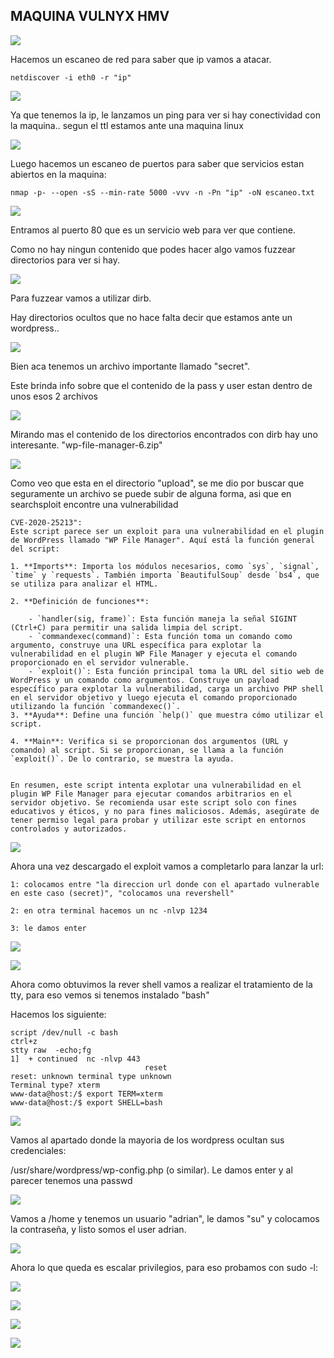 ## MAQUINA VULNYX HMV

![](https://github.com/Qu0kk4/Quokk4/blob/main/HackMyVm/image/Captura%20de%20pantalla%202024-03-26%20174048.png)

Hacemos un escaneo de red para saber que ip vamos a atacar.

```console
netdiscover -i eth0 -r "ip"
```
![](https://github.com/Qu0kk4/Quokk4/blob/main/HackMyVm/image/Captura%20de%20pantalla%202024-03-26%20110643.png)

Ya que tenemos la ip, le lanzamos un ping para ver si hay conectividad con la maquina.. segun el ttl estamos ante una maquina linux

![](https://github.com/Qu0kk4/Quokk4/blob/main/HackMyVm/image/Captura%20de%20pantalla%202024-03-26%20110730.png)

Luego hacemos un escaneo de puertos para saber que servicios estan abiertos en la maquina:

```console
nmap -p- --open -sS --min-rate 5000 -vvv -n -Pn "ip" -oN escaneo.txt
```
![](https://github.com/Qu0kk4/Quokk4/blob/main/HackMyVm/image/Captura%20de%20pantalla%202024-03-26%20120419.png)

Entramos al puerto 80 que es un servicio web para ver que contiene.

Como no hay ningun contenido que podes hacer algo vamos fuzzear directorios para ver si hay.

![](https://github.com/Qu0kk4/Quokk4/blob/main/HackMyVm/image/Captura%20de%20pantalla%202024-03-26%20124626.png)

Para fuzzear vamos a utilizar dirb.

Hay directorios ocultos que no hace falta decir que estamos ante un wordpress..

![](https://github.com/Qu0kk4/Quokk4/blob/main/HackMyVm/image/Captura%20de%20pantalla%202024-03-26%20112110.png)

Bien aca tenemos un archivo importante llamado "secret".

Este brinda info sobre que el contenido de la pass y user estan dentro de unos esos 2 archivos

![](https://github.com/Qu0kk4/Quokk4/blob/main/HackMyVm/image/Captura%20de%20pantalla%202024-03-26%20111739.png)

Mirando mas el contenido de los directorios encontrados con dirb hay uno interesante.
"wp-file-manager-6.zip"

![](https://github.com/Qu0kk4/Quokk4/blob/main/HackMyVm/image/Captura%20de%20pantalla%202024-03-26%20125029.png)

Como veo que esta en el directorio "upload", se me dio por buscar que seguramente un archivo se puede subir de alguna forma, asi que en searchsploit encontre una vulnerabilidad

```console
CVE-2020-25213":
Este script parece ser un exploit para una vulnerabilidad en el plugin de WordPress llamado "WP File Manager". Aquí está la función general del script:

1. **Imports**: Importa los módulos necesarios, como `sys`, `signal`, `time` y `requests`. También importa `BeautifulSoup` desde `bs4`, que se utiliza para analizar el HTML.
    
2. **Definición de funciones**:
    
    - `handler(sig, frame)`: Esta función maneja la señal SIGINT (Ctrl+C) para permitir una salida limpia del script.
    - `commandexec(command)`: Esta función toma un comando como argumento, construye una URL específica para explotar la vulnerabilidad en el plugin WP File Manager y ejecuta el comando proporcionado en el servidor vulnerable.
    - `exploit()`: Esta función principal toma la URL del sitio web de WordPress y un comando como argumentos. Construye un payload específico para explotar la vulnerabilidad, carga un archivo PHP shell en el servidor objetivo y luego ejecuta el comando proporcionado utilizando la función `commandexec()`.
3. **Ayuda**: Define una función `help()` que muestra cómo utilizar el script.
    
4. **Main**: Verifica si se proporcionan dos argumentos (URL y comando) al script. Si se proporcionan, se llama a la función `exploit()`. De lo contrario, se muestra la ayuda.
    

En resumen, este script intenta explotar una vulnerabilidad en el plugin WP File Manager para ejecutar comandos arbitrarios en el servidor objetivo. Se recomienda usar este script solo con fines educativos y éticos, y no para fines maliciosos. Además, asegúrate de tener permiso legal para probar y utilizar este script en entornos controlados y autorizados.
```
![](https://github.com/Qu0kk4/Quokk4/blob/main/HackMyVm/image/Captura%20de%20pantalla%202024-03-26%20121807.png)

Ahora una vez descargado el exploit vamos a completarlo para lanzar la url:

```console
1: colocamos entre "la direccion url donde con el apartado vulnerable en este caso (secret)", "colocamos una revershell"

2: en otra terminal hacemos un nc -nlvp 1234

3: le damos enter
```
![](https://github.com/Qu0kk4/Quokk4/blob/main/HackMyVm/image/Captura%20de%20pantalla%202024-03-26%20121653.png)

![](https://github.com/Qu0kk4/Quokk4/blob/main/HackMyVm/image/Captura%20de%20pantalla%202024-03-26%20121836.png)

Ahora como obtuvimos la rever shell vamos a realizar el tratamiento de la tty, para eso vemos si tenemos instalado "bash"

Hacemos los siguiente:

```console
script /dev/null -c bash
ctrl+z
stty raw  -echo;fg
1]  + continued  nc -nlvp 443
                              reset
reset: unknown terminal type unknown
Terminal type? xterm
www-data@host:/$ export TERM=xterm
www-data@host:/$ export SHELL=bash
```
![](https://github.com/Qu0kk4/Quokk4/blob/main/HackMyVm/image/Captura%20de%20pantalla%202024-03-26%20121954.png)

Vamos al apartado donde la mayoria de los wordpress ocultan sus credenciales:

/usr/share/wordpress/wp-config.php (o similar). Le damos enter y al parecer tenemos una passwd

![](https://github.com/Qu0kk4/Quokk4/blob/main/HackMyVm/image/Captura%20de%20pantalla%202024-03-26%20122931.png)

Vamos a /home y tenemos un usuario "adrian", le damos "su" y colocamos la contraseña, y listo somos el user adrian.

![](https://github.com/Qu0kk4/Quokk4/blob/main/HackMyVm/image/Captura%20de%20pantalla%202024-03-26%20123026.png)

Ahora lo que queda es escalar privilegios, para eso probamos con sudo -l:

![](https://github.com/Qu0kk4/Quokk4/blob/main/HackMyVm/image/Captura%20de%20pantalla%202024-03-26%20123115.png)

![](https://github.com/Qu0kk4/Quokk4/blob/main/HackMyVm/image/Captura%20de%20pantalla%202024-03-26%20123139.png)

![](https://github.com/Qu0kk4/Quokk4/blob/main/HackMyVm/image/Captura%20de%20pantalla%202024-03-26%20123655.png)

![](https://github.com/Qu0kk4/Quokk4/blob/main/HackMyVm/image/Captura%20de%20pantalla%202024-03-26%20123753.png)





